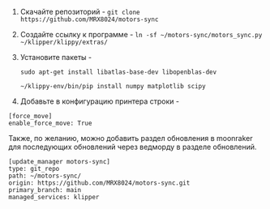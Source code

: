 1. Скачайте репозиторий - `git clone https://github.com/MRX8024/motors-sync`
2. Создайте ссылку к программе - `ln -sf ~/motors-sync/motors_sync.py ~/klipper/klippy/extras/`
3. Установите пакеты -

    ```sudo apt-get install libatlas-base-dev libopenblas-dev```

    ```~/klippy-env/bin/pip install numpy matplotlib scipy```


4. Добавьте в конфигурацию принтера строки - 
```
[force_move]
enable_force_move: True
```

Также, по желанию, можно добавить раздел обновления в moonraker для последующих обновлений через ведморду в разделе обновлений.
```
[update_manager motors-sync]
type: git_repo
path: ~/motors-sync/
origin: https://github.com/MRX8024/motors-sync.git
primary_branch: main
managed_services: klipper
```
